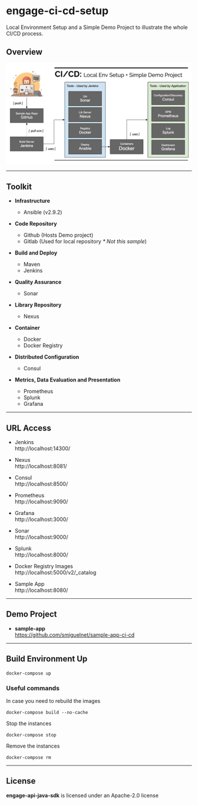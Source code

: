 # engage-ci-cd-setup

Local Environment Setup and a Simple Demo Project to illustrate the whole CI/CD process.

## Overview

![Local Env Setup + Simple Demo Process](assets/img/overview.png "CD/CD Overview")

---

## Toolkit

- **Infrastructure**

  - Ansible (v2.9.2)

- **Code Repository**

  - Github (Hosts Demo project)
  - Gitlab (Used for local repository <em>\* Not this sample</em>)

- **Build and Deploy**

  - Maven
  - Jenkins

- **Quality Assurance**

  - Sonar

- **Library Repository**

  - Nexus

- **Container**

  - Docker
  - Docker Registry

- **Distributed Configuration**

  - Consul

- **Metrics, Data Evaluation and Presentation**
  - Prometheus
  - Splunk
  - Grafana

---

## URL Access

- Jenkins <br /> http://localhost:14300/

- Nexus <br /> http://localhost:8081/

- Consul <br /> http://localhost:8500/

- Prometheus <br /> http://localhost:9090/

- Grafana <br /> http://localhost:3000/

- Sonar <br /> http://localhost:9000/

- Splunk <br /> http://localhost:8000/

- Docker Registry Images <br /> http://localhost:5000/v2/_catalog

- Sample App <br /> http://localhost:8080/

---

## Demo Project

- **sample-app** <br /> https://github.com/smiguelnet/sample-app-ci-cd

---

## Build Environment Up

```
docker-compose up
```

### Useful commands

In case you need to rebuild the images

```
docker-compose build --no-cache
```

Stop the instances

```
docker-compose stop
```

Remove the instances

```
docker-compose rm
```

---

## License

**engage-api-java-sdk** is licensed under an Apache-2.0 license
